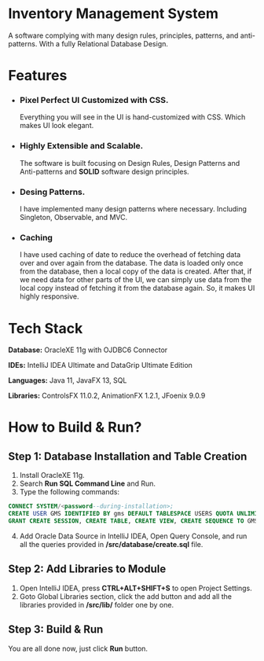 # Inventory Management System
A software complying with many design rules, principles, patterns, and anti-patterns. With a fully Relational Database Design.


# Features
- ### Pixel Perfect UI Customized with CSS.
    Everything you will see in the UI is hand-customized with CSS. Which makes UI look elegant.

- ### Highly Extensible and Scalable.
    The software is built focusing on Design Rules, Design Patterns and Anti-patterns and **SOLID** software design principles.

- ### Desing Patterns.
    I have implemented many design patterns where necessary. Including Singleton, Observable, and MVC.
- ### Caching
    I have used caching of date to reduce the overhead of fetching data over and over again from the database. The data is loaded only once from the database, then a local copy of the data is created. After that, if we need data for other parts of the UI, we can simply use data from the local copy instead of fetching it from the database again. So, it makes UI highly responsive.



# Tech Stack

**Database:** OracleXE 11g with OJDBC6 Connector

**IDEs:** IntelliJ IDEA Ultimate and DataGrip Ultimate Edition

**Languages:** Java 11, JavaFX 13, SQL

**Libraries:** ControlsFX 11.0.2, AnimationFX 1.2.1, JFoenix 9.0.9


# How to Build & Run?
## Step 1: Database Installation and Table Creation
1. Install OracleXE 11g.
2. Search **Run SQL Command Line** and Run.
3. Type the following commands:
```SQL
CONNECT SYSTEM/<password--during-installation>;
CREATE USER GMS IDENTIFIED BY gms DEFAULT TABLESPACE USERS QUOTA UNLIMITED ON USERS;
GRANT CREATE SESSION, CREATE TABLE, CREATE VIEW, CREATE SEQUENCE TO GMS;
```
4. Add Oracle Data Source in IntelliJ IDEA, Open Query Console, and run all the queries provided in **/src/database/create.sql** file.

## Step 2: Add Libraries to Module
1. Open IntelliJ IDEA, press **CTRL+ALT+SHIFT+S** to open Project Settings.
2. Goto Global Libraries section, click the add button and add all the libraries provided in **/src/lib/** folder one by one.
  
## Step 3: Build & Run
You are all done now, just click **Run** button.
